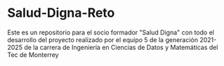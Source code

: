 # Salud-Digna-Reto
Este es un repositorio para el socio formador "Salud Digna" con todo el desarrollo del proyecto realizado por el equipo 5 de la generación 2021-2025 de la carrera de Ingeniería en Ciencias de Datos y Matemáticas del Tec de Monterrey
